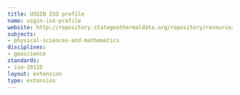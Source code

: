 ```yaml
---
title: USGIN ISO profile
name: usgin-iso-profile
website: http://repository.stategeothermaldata.org/repository/resource/98ddf901b9782a25982e01af3b0bda50/
subjects:
- physical-sciences-and-mathematics
disciplines:
- geoscience
standards:
- iso-19115
layout: extension
type: extension
---
```


